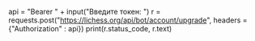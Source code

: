 api = "Bearer " + input("Введите токен: ")
r = requests.post("https://lichess.org/api/bot/account/upgrade", headers = {"Authorization" : api})
print(r.status_code, r.text)
